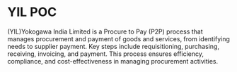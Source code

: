 # YIL POC 
(YIL)Yokogawa India Limited is a Procure to Pay (P2P) process that manages procurement and payment of goods and services, from identifying needs to supplier payment. Key steps include requisitioning, purchasing, receiving, invoicing, and payment. This process ensures efficiency, compliance, and cost-effectiveness in managing procurement activities.
